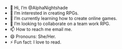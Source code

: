 - 👋 Hi, I’m @AlphaNightshade
- 👀 I’m interested in creating RPGs.
- 🌱 I’m currently learning how to create online games.
- 💞️ I’m looking to collaborate on a team work RPG.
- 📫 How to reach me email me.
- 😄 Pronouns: She/Her.
- ⚡ Fun fact: I love to read.

<!---
AlphaNightshade/AlphaNightshade is a ✨ special ✨ repository because its `README.md` (this file) appears on your GitHub profile.
You can click the Preview link to take a look at your changes.
--->
